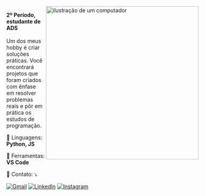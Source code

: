 <img src="https://raw.githubusercontent.com/MicaelliMedeiros/micaellimedeiros/master/image/computer-illustration.png" alt="ilustração de um computador" min-width="400px" max-width="400px" width="400px" align="right">

<p align="left"> 
  <strong>2º Período, estudante de ADS</strong><br></br>
  Um dos meus hobby é criar soluções práticas. Você encontrará projetos que foram criados com ênfase em resolver problemas reais e pôr em prática os estudos de programação.<br>

</p>

<p align="left">
  🦄 Linguagens: <strong>Python, JS</strong>
</p>

<p align="left">
  💼 Ferramentas: <strong>VS Code</strong>
</p>

<p align="left">
  💌 Contato: ⤵️
</p>

<p align="left">
  <a href="#" title="Gmail">
  <img src="https://img.shields.io/badge/-Gmail-FF0000?style=flat-square&labelColor=FF0000&logo=gmail&logoColor=white&link=(https://mail.google.com/mail/?view=cm&to=brunoantunesrj@gmail.com)" alt="Gmail"/></a>
  <a href="#" title="LinkedIn">
  <img src="https://img.shields.io/badge/-Linkedin-0e76a8?style=flat-square&logo=Linkedin&logoColor=white&link=https://www.linkedin.com/in/brunofernandes04/" alt="LinkedIn"/></a>
  <a href="#" title="Instagram">
  <img src="https://img.shields.io/badge/-Instagram-DF0174?style=flat-square&labelColor=DF0174&logo=instagram&logoColor=white&link=https://www.instagram.com/bruno.af07/" alt="Instagram"/></a>
</p>
